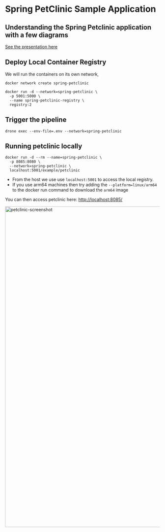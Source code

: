 # Spring PetClinic Sample Application

## Understanding the Spring Petclinic application with a few diagrams

<a href="https://speakerdeck.com/michaelisvy/spring-petclinic-sample-application">See the presentation here</a>

## Deploy Local Container Registry

We will run the containers on its own network,

```shell
docker network create spring-petclinic
```

```shell
docker run -d --network=spring-petclinic \
  -p 5001:5000 \
  --name spring-petclinic-registry \
  registry:2
```

## Trigger the pipeline

```shell
drone exec --env-file=.env --network=spring-petclinic
```

## Running petclinic locally

```shell
docker run -d --rm --name=spring-petclinic \
  -p 8085:8080 \
  --network=spring-petclinic \
  localhost:5001/example/petclinic
```

- From the host we use use `localhost:5001` to access the local registry.
- If you use arm64 machines then try adding the `--platform=linux/arm64` to the docker run command to download the `arm64` image

You can then access petclinic here: <http://localhost:8085/>

<img width="1042" alt="petclinic-screenshot" src="https://cloud.githubusercontent.com/assets/838318/19727082/2aee6d6c-9b8e-11e6-81fe-e889a5ddfded.png">
